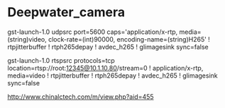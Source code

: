 # Deepwater_camera

gst-launch-1.0 udpsrc port=5600 caps='application/x-rtp, media=(string)video, clock-rate=(int)90000, encoding-name=(string)H265' ! rtpjitterbuffer ! rtph265depay ! avdec_h265 ! glimagesink sync=false

gst-launch-1.0 rtspsrc protocols=tcp location=rtsp://root:12345@10.1.10.80/stream=0 ! application/x-rtp, media=video ! rtpjitterbuffer ! rtph265depay ! avdec_h265 ! glimagesink sync=false

http://www.chinalctech.com/m/view.php?aid=455
